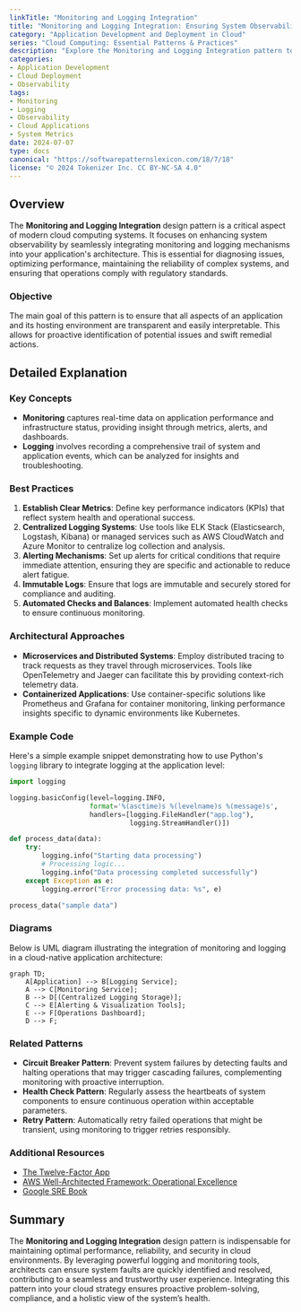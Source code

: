 ```yaml
---
linkTitle: "Monitoring and Logging Integration"
title: "Monitoring and Logging Integration: Ensuring System Observability in Cloud Applications"
category: "Application Development and Deployment in Cloud"
series: "Cloud Computing: Essential Patterns & Practices"
description: "Explore the Monitoring and Logging Integration pattern to enhance observability through systematic tracking of system metrics and activity logs, essential in contemporary cloud-based applications and infrastructure."
categories:
- Application Development
- Cloud Deployment
- Observability
tags:
- Monitoring
- Logging
- Observability
- Cloud Applications
- System Metrics
date: 2024-07-07
type: docs
canonical: "https://softwarepatternslexicon.com/18/7/18"
license: "© 2024 Tokenizer Inc. CC BY-NC-SA 4.0"
---
```


## Overview

The **Monitoring and Logging Integration** design pattern is a critical aspect of modern cloud computing systems. It focuses on enhancing system observability by seamlessly integrating monitoring and logging mechanisms into your application's architecture. This is essential for diagnosing issues, optimizing performance, maintaining the reliability of complex systems, and ensuring that operations comply with regulatory standards.

### Objective

The main goal of this pattern is to ensure that all aspects of an application and its hosting environment are transparent and easily interpretable. This allows for proactive identification of potential issues and swift remedial actions.

## Detailed Explanation

### Key Concepts

- **Monitoring** captures real-time data on application performance and infrastructure status, providing insight through metrics, alerts, and dashboards.
- **Logging** involves recording a comprehensive trail of system and application events, which can be analyzed for insights and troubleshooting.

### Best Practices

1. **Establish Clear Metrics**: Define key performance indicators (KPIs) that reflect system health and operational success.
2. **Centralized Logging Systems**: Use tools like ELK Stack (Elasticsearch, Logstash, Kibana) or managed services such as AWS CloudWatch and Azure Monitor to centralize log collection and analysis.
3. **Alerting Mechanisms**: Set up alerts for critical conditions that require immediate attention, ensuring they are specific and actionable to reduce alert fatigue.
4. **Immutable Logs**: Ensure that logs are immutable and securely stored for compliance and auditing.
5. **Automated Checks and Balances**: Implement automated health checks to ensure continuous monitoring.

### Architectural Approaches

- **Microservices and Distributed Systems**: Employ distributed tracing to track requests as they travel through microservices. Tools like OpenTelemetry and Jaeger can facilitate this by providing context-rich telemetry data.
- **Containerized Applications**: Use container-specific solutions like Prometheus and Grafana for container monitoring, linking performance insights specific to dynamic environments like Kubernetes.

### Example Code

Here's a simple example snippet demonstrating how to use Python's `logging` library to integrate logging at the application level:

```python
import logging

logging.basicConfig(level=logging.INFO,
                    format='%(asctime)s %(levelname)s %(message)s',
                    handlers=[logging.FileHandler("app.log"),
                              logging.StreamHandler()])

def process_data(data):
    try:
        logging.info("Starting data processing")
        # Processing logic...
        logging.info("Data processing completed successfully")
    except Exception as e:
        logging.error("Error processing data: %s", e)

process_data("sample data")
```

### Diagrams

Below is UML diagram illustrating the integration of monitoring and logging in a cloud-native application architecture:

```mermaid
graph TD;
    A[Application] --> B[Logging Service];
    A --> C[Monitoring Service];
    B --> D[(Centralized Logging Storage)];
    C --> E[Alerting & Visualization Tools];
    E --> F[Operations Dashboard];
    D --> F;
```

### Related Patterns

- **Circuit Breaker Pattern**: Prevent system failures by detecting faults and halting operations that may trigger cascading failures, complementing monitoring with proactive interruption.
- **Health Check Pattern**: Regularly assess the heartbeats of system components to ensure continuous operation within acceptable parameters.
- **Retry Pattern**: Automatically retry failed operations that might be transient, using monitoring to trigger retries responsibly.

### Additional Resources

- [The Twelve-Factor App](https://12factor.net/logs)
- [AWS Well-Architected Framework: Operational Excellence](https://docs.aws.amazon.com/wellarchitected/latest/framework/operational-excellence.html)
- [Google SRE Book](https://landing.google.com/sre/sre-book/toc/)

## Summary

The **Monitoring and Logging Integration** design pattern is indispensable for maintaining optimal performance, reliability, and security in cloud environments. By leveraging powerful logging and monitoring tools, architects can ensure system faults are quickly identified and resolved, contributing to a seamless and trustworthy user experience. Integrating this pattern into your cloud strategy ensures proactive problem-solving, compliance, and a holistic view of the system’s health.

